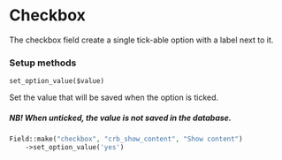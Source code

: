 # Checkbox

The checkbox field create a single tick-able option with a label next to it.

### Setup methods

`set_option_value($value)`

Set the value that will be saved when the option is ticked.

##### NB! When unticked, the value is not saved in the database.

```php
Field::make("checkbox", "crb_show_content", "Show content")
	->set_option_value('yes')
```